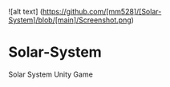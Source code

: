  ![alt text] (https://github.com/[mm528]/[Solar-System]/blob/[main]/Screenshot.png)
# Solar-System
 Solar System Unity Game

